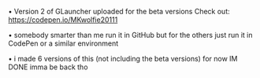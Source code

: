 • Version 2 of GLauncher uploaded for the beta versions Check out: https://codepen.io/MKwolfie20111

• somebody smarter than me run it in GitHub but for the others just run it in CodePen or a similar environment

• i made 6 versions of this (not including the beta versions) for now IM DONE imma be back tho
